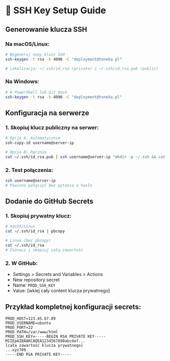 # 🔑 SSH Key Setup Guide

## Generowanie klucza SSH

### Na macOS/Linux:
```bash
# Wygeneruj nowy klucz SSH
ssh-keygen -t rsa -b 4096 -C "deployment@toneka.pl"

# Lokalizacja: ~/.ssh/id_rsa (private) i ~/.ssh/id_rsa.pub (public)
```

### Na Windows:
```bash
# W PowerShell lub Git Bash
ssh-keygen -t rsa -b 4096 -C "deployment@toneka.pl"
```

## Konfiguracja na serwerze

### 1. Skopiuj klucz publiczny na serwer:
```bash
# Opcja A: Automatycznie
ssh-copy-id username@server-ip

# Opcja B: Ręcznie
cat ~/.ssh/id_rsa.pub | ssh username@server-ip "mkdir -p ~/.ssh && cat >> ~/.ssh/authorized_keys"
```

### 2. Test połączenia:
```bash
ssh username@server-ip
# Powinno połączyć bez pytania o hasło
```

## Dodanie do GitHub Secrets

### 1. Skopiuj prywatny klucz:
```bash
# macOS/Linux
cat ~/.ssh/id_rsa | pbcopy

# Linux (bez pbcopy)
cat ~/.ssh/id_rsa
# Zaznacz i skopiuj całą zawartość
```

### 2. W GitHub:
- Settings > Secrets and Variables > Actions
- New repository secret
- Name: `PROD_SSH_KEY`
- Value: [wklej cały content klucza prywatnego]

## Przykład kompletnej konfiguracji secrets:

```
PROD_HOST=123.45.67.89
PROD_USERNAME=ubuntu
PROD_PORT=22
PROD_PATH=/var/www/html
PROD_SSH_KEY=-----BEGIN RSA PRIVATE KEY-----
MIIEpAIBAAKCAQEA1234567890abcdef...
[cała zawartość klucza prywatnego]
...xyz789
-----END RSA PRIVATE KEY-----
```
